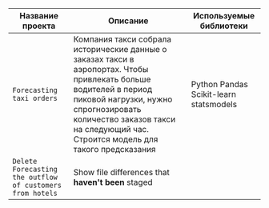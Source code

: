 
| Название проекта | Описание | Используемые библиотеки |
| --- | --- | --- |
| `Forecasting taxi orders` |  Компания такси собрала исторические данные о заказах такси в аэропортах. Чтобы привлекать больше водителей в период пиковой нагрузки, нужно спрогнозировать количество заказов такси на следующий час. Строится модель для такого предсказания | Python Pandas Scikit-learn statsmodels
| `Delete Forecasting the outflow of customers from hotels` | Show file differences that **haven't been** staged |
